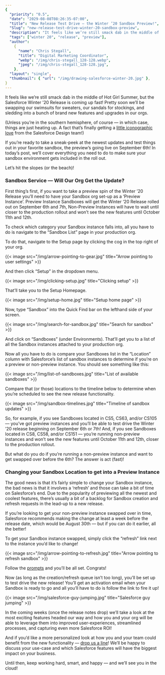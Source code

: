 ```yaml
---
{
  "priority": "0.5",
  "date": "2029-08-08T08:26:35-07:00",
  "title": "New Release Test Drive — the Winter ’20 Sandbox Preview!",
  "Slug": "new-release-test-drive-winter-20-sandbox-preview",
  "description": "It feels like we’re still smack dab in the middle of Hot Girl Summer, but the Salesforce Winter ’20 Release is coming up fast!",
  "tags": ["winter 20", "release", "preview"],
  "author":
    {
      "name": "Chris Stegall",
      "title": "Digital Marketing Coordinator",
      "webp": "/img/chris-stegall_128-128.webp",
      "jpeg": "/img/chris-stegall_128-128.jpg",
    },
  "layout": "single",
  "thumbnail": { "url": "/img/drawing-salesforce-winter-20.jpg" },
}
---
```


It feels like we’re still smack dab in the middle of Hot Girl Summer, but the Salesforce Winter ’20 Release is coming up fast! Pretty soon we’ll be swapping our swimsuits for sweaters, our sandals for stockings, and sledding into a bunch of brand new features and upgrades in our orgs.

(Unless you’re in the southern hemisphere, of course — in which case, things are just heating up. A fact that’s finally getting a [little iconographic love](https://twitter.com/jmmougeolle/status/1133753891907080194?s=20) from the Salesforce Design team!)

If you’re ready to take a sneak-peek at the newest updates and test things out in your favorite sandbox, the preview’s going live on September 6th! In today’s post, we’ll cover everything you need to do to make sure your sandbox environment gets included in the roll out.

Let’s hit the slopes (or the beach)!

### Sandbox Service — Will Our Org Get the Update?

First thing’s first, if you want to take a preview spin of the Winter ’20 Release you’ll need to have your Sandbox org set-up as a ‘Preview Instance’. Preview Instance Sandboxes will get the Winter ‘20 Release rolled out on September 6th and 7th, Non-Preview Instances will have to wait until closer to the production rollout and won’t see the new features until October 11th and 12th.

To check which category your Sandbox instance falls into, all you have to do is navigate to the “Sandbox List” page in your production org.

To do that, navigate to the Setup page by clicking the cog in the top right of your org.

{{< image src="/img/arrow-pointing-to-gear.jpg" title="Arrow pointing to user settings" >}}

And then click “Setup” in the dropdown menu.

{{< image src="/img/clicking-setup.jpg" title="Clicking setup" >}}

That’ll take you to the Setup Homepage.

{{< image src="/img/setup-home.jpg" title="Setup home page" >}}

Now, type “Sandbox” into the Quick Find bar on the lefthand side of your screen.

{{< image src="/img/search-for-sandbox.jpg" title="Search for sandbox" >}}

And click on “Sandboxes” (under Environments). That’ll get you to a list of all the Sandbox instances attached to your production org.

Now all you have to do is compare your Sandboxes list in the “Location” column with Salesforce’s list of sandbox instances to determine if you’re on a preview or non-preview instance. You should see something like this:

{{< image src="/img/list-of-sandboxes.jpg" title="List of available sandboxes" >}}

Compare that (or those) locations to the timeline below to determine when you’re scheduled to see the new release functionality.

{{< image src="/img/sandbox-timelines.jpg" title="Timeline of sandbox updates" >}}

So, for example, if you see Sandboxes located in CS5, CS63, and/or CS105 — you’ve got preview instances and you’ll be able to test drive the Winter ’20 release beginning on September 6th or 7th! And, if you see Sandboxes located in CS8, CS58, and/or CS151 — you’re running non-preview instances and won’t see the new features until October 11th and 12th, closer to the production rollout.

But what do you do if you’re running a non-preview instance and want to get swapped over before the 6th? The answer is act (fast)!

### Changing your Sandbox Location to get into a Preview Instance

The good news is that it’s fairly simple to change your Sandbox instance, the bad news is that it involves a ‘refresh’ and those can take a bit of time on Salesforce’s end. Due to the popularity of previewing all the newest and coolest features, there’s usually a bit of a backlog for Sandbox creation and refresh requests in the lead-up to a new release.

If you’re looking to get your non-preview instance swapped over in time, Salesforce recommends making the change at least a week before the release date, which would be August 30th — but if you can do it earlier, all the better!

To get your Sandbox instance swapped, simply click the “refresh” link next to the instance you’d like to change!

{{< image src="/img/arrow-pointing-to-refresh.jpg" title="Arrow pointing to refresh sandbox" >}}

Follow the [prompts](https://help.salesforce.com/articleView?id=data_sandbox_refresh.htm&type=5) and you’ll be all set. Congrats!

Now (as long as the creation/refresh queue isn’t too long), you’ll be set up to test drive the new release! You’ll get an activation email when your Sandbox is ready to go and all you’ll have to do is follow the link to fire it up!

{{< image src="/img/salesforce-guy-jumping.jpg" title="Salesforce guy jumping" >}}

In the coming weeks (once the release notes drop) we’ll take a look at the most exciting features headed our way and how you and your org will be able to leverage them into improved user-experiences, streamlined processes, and capturing even more Salesforce ROI!

And if you’d like a more personalized look at how you and your team could benefit from the new functionality — [drop us a line](/contact)! We’ll be happy to discuss your use-case and which Salesforce features will have the biggest impact on your business.

Until then, keep working hard, smart, and happy — and we’ll see you in the cloud!

